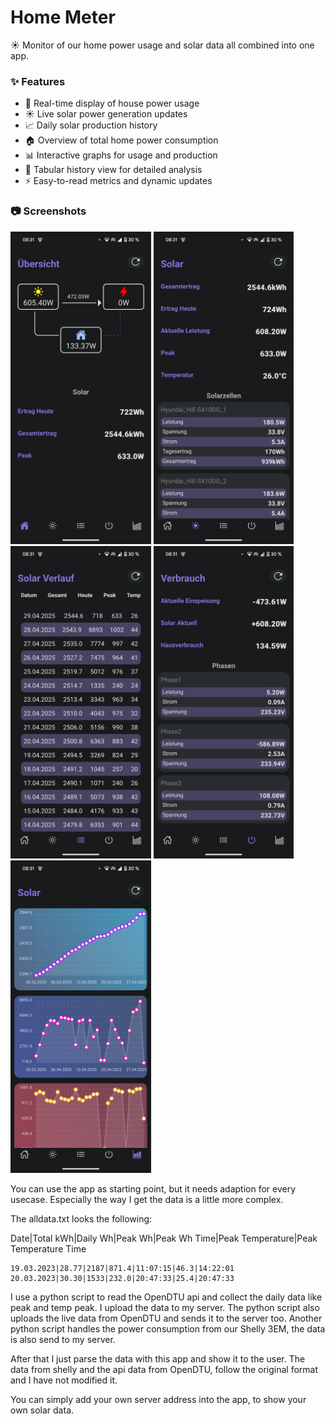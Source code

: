# Home Meter

☀️ Monitor of our home power usage and solar data all combined into one app.


### ✨ Features

- 🔋 Real-time display of house power usage
- ☀️ Live solar power generation updates
- 📈 Daily solar production history
- 🏠 Overview of total home power consumption
- 📊 Interactive graphs for usage and production
- 📅 Tabular history view for detailed analysis
- ⚡ Easy-to-read metrics and dynamic updates

### 📷 Screenshots
<div>
   
<img height="500" src="Images/Image01.png" alt="Home screen"/>
<img height="500" src="Images/Image02.png" alt="Live solar Data"/>
<img height="500" src="Images/Image03.png" alt="History Table"/>
<img height="500" src="Images/Image04.png" alt="Live power usage"/>
<img height="500" src="Images/Image05.png" alt="History charts"/>
</div>

You can use the app as starting point, but it needs adaption for every usecase. 
Especially the way I get the data is a little more complex.

The alldata.txt looks the following:

Date|Total kWh|Daily Wh|Peak Wh|Peak Wh Time|Peak Temperature|Peak Temperature Time
```
19.03.2023|28.77|2187|871.4|11:07:15|46.3|14:22:01
20.03.2023|30.30|1533|232.0|20:47:33|25.4|20:47:33
```

I use a python script to read the OpenDTU api and collect the daily data like peak and temp peak. I upload the data to my server.
The python script also uploads the live data from OpenDTU and sends it to the server too.
Another python script handles the power consumption from our Shelly 3EM, the data is also send to my server. 

After that I just parse the data with this app and show it to the user.
The data from shelly and the api data from OpenDTU, follow the original format and I have not modified it.

You can simply add your own server address into the app, to show your own solar data.

